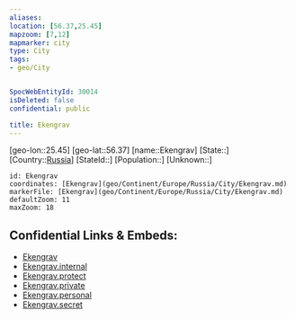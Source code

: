 ```yaml
---
aliases: 
location: [56.37,25.45]
mapzoom: [7,12] 
mapmarker: city 
type: City
tags:
- geo/City


SpocWebEntityId: 30014
isDeleted: false
confidential: public

title: Ekengrav
---
```

[geo-lon::25.45]
[geo-lat::56.37]
[name::Ekengrav]
[State::]
[Country::[Russia](geo/Continent/Europe/Russia.md)]
[StateId::]
[Population::]
[Unknown::]


```leaflet
id: Ekengrav
coordinates: [Ekengrav](geo/Continent/Europe/Russia/City/Ekengrav.md)
markerFile: [Ekengrav](geo/Continent/Europe/Russia/City/Ekengrav.md)
defaultZoom: 11 
maxZoom: 18
```


## Confidential Links & Embeds: 
- [Ekengrav](../../../../../../_public/geo/Continent/Europe/Russia/City/Ekengrav.md) 
- [Ekengrav.internal](../../../../../../_internal/geo/Continent/Europe/Russia/City/Ekengrav.internal.md) 
- [Ekengrav.protect](../../../../../../_protect/geo/Continent/Europe/Russia/City/Ekengrav.protect.md) 
- [Ekengrav.private](../../../../../../_private/geo/Continent/Europe/Russia/City/Ekengrav.private.md) 
- [Ekengrav.personal](../../../../../../_personal/geo/Continent/Europe/Russia/City/Ekengrav.personal.md) 
- [Ekengrav.secret](../../../../../../_secret/geo/Continent/Europe/Russia/City/Ekengrav.secret.md) 
